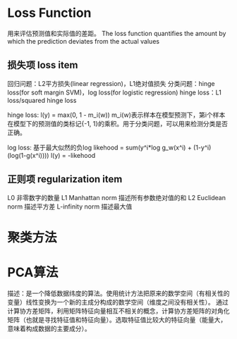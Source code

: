 # Loss Function
用来评估预测值和实际值的差距。
The loss function quantifies the amount by which the prediction deviates from the actual values

## 损失项 loss item
回归问题：L2平方损失(linear regression)，L1绝对值损失
分类问题：hinge loss(for soft margin SVM)，log loss(for logistic regression)
hinge loss：L1 loss/squared hinge loss

hinge loss:
l(y) = max(0, 1 - m_i(w))
m_i(w)表示样本在模型预测下，第i个样本在模型下的预测值的类标记{-1, 1}的乘积。用于分类问题，可以用来检测分类是否正确。

log loss:
基于最大似然的负log
likehood = sum(y^i*log g_w(x^i) + (1-y^i)(log(1-g(x^i))))
l(y) = -likehood

## 正则项 regularization item
L0 非零数字的数量
L1 Manhattan norm 描述所有参数绝对值的和
L2 Euclidean norm 描述平方差
L-infinity norm 描述最大值


# 聚类方法

# PCA算法
描述：是一个降低数据纬度的算法。使用统计方法把原来的数学空间（有相关性的变量）线性变换为一个新的主成分构成的数学空间（维度之间没有相关性）。
通过计算协方差矩阵，利用矩阵特征向量相互不相关的概念，计算协方差矩阵的对角化矩阵（也就是寻找特征值和特征向量）。选取特征值比较大的特征向量（能量大，意味着构成数据的主要成分）。

